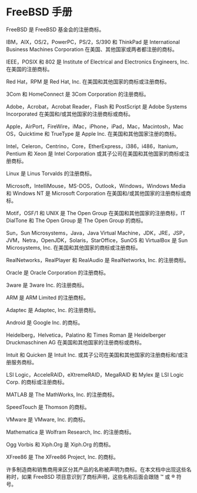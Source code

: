 # FreeBSD 手册

FreeBSD 是 FreeBSD 基金会的注册商标。

IBM，AIX，OS/2，PowerPC，PS/2，S/390 和 ThinkPad 是 International Business Machines Corporation 在美国、其他国家或两者都注册的商标。

IEEE，POSIX 和 802 是 Institute of Electrical and Electronics Engineers, Inc. 在美国的注册商标。

Red Hat，RPM 是 Red Hat, Inc. 在美国和其他国家的商标或注册商标。

3Com 和 HomeConnect 是 3Com Corporation 的注册商标。

Adobe，Acrobat，Acrobat Reader，Flash 和 PostScript 是 Adobe Systems Incorporated 在美国和/或其他国家的注册商标或商标。

Apple，AirPort，FireWire，iMac，iPhone，iPad，Mac，Macintosh，Mac OS，Quicktime 和 TrueType 是 Apple Inc. 在美国和其他国家注册的商标。

Intel，Celeron，Centrino，Core，EtherExpress，i386，i486，Itanium，Pentium 和 Xeon 是 Intel Corporation 或其子公司在美国和其他国家的商标或注册商标。

Linux 是 Linus Torvalds 的注册商标。

Microsoft，IntelliMouse，MS-DOS，Outlook，Windows，Windows Media 和 Windows NT 是 Microsoft Corporation 在美国和/或其他国家的注册商标或商标。

Motif，OSF/1 和 UNIX 是 The Open Group 在美国和其他国家的注册商标，IT DialTone 和 The Open Group 是 The Open Group 的商标。

Sun，Sun Microsystems，Java，Java Virtual Machine，JDK，JRE，JSP，JVM，Netra，OpenJDK，Solaris，StarOffice，SunOS 和 VirtualBox 是 Sun Microsystems, Inc. 在美国和其他国家的商标或注册商标。

RealNetworks，RealPlayer 和 RealAudio 是 RealNetworks, Inc. 的注册商标。

Oracle 是 Oracle Corporation 的注册商标。

3ware 是 3ware Inc. 的注册商标。

ARM 是 ARM Limited 的注册商标。

Adaptec 是 Adaptec, Inc. 的注册商标。

Android 是 Google Inc. 的商标。

Heidelberg，Helvetica，Palatino 和 Times Roman 是 Heidelberger Druckmaschinen AG 在美国和其他国家的注册商标或商标。

Intuit 和 Quicken 是 Intuit Inc. 或其子公司在美国和其他国家的注册商标和/或注册服务商标。

LSI Logic，AcceleRAID，eXtremeRAID，MegaRAID 和 Mylex 是 LSI Logic Corp. 的商标或注册商标。

MATLAB 是 The MathWorks, Inc. 的注册商标。

SpeedTouch 是 Thomson 的商标。

VMware 是 VMware, Inc. 的商标。

Mathematica 是 Wolfram Research, Inc. 的注册商标。

Ogg Vorbis 和 Xiph.Org 是 Xiph.Org 的商标。

XFree86 是 The XFree86 Project, Inc. 的商标。

许多制造商和销售商用来区分其产品的名称被声明为商标。在本文档中出现这些名称时，如果 FreeBSD 项目意识到了商标声明，这些名称后面会跟随 ™ 或 ® 符号。


